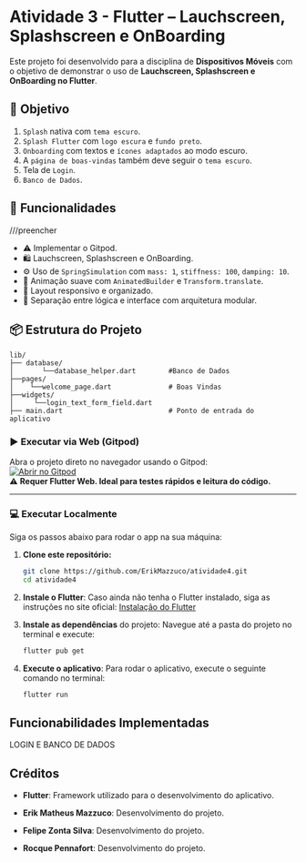 # Atividade 3 - Flutter – Lauchscreen, Splashscreen e OnBoarding

Este projeto foi desenvolvido para a disciplina de **Dispositivos Móveis** com o objetivo de demonstrar o uso de **Lauchscreen, Splashscreen e OnBoarding no Flutter**.

## 🎯 Objetivo 

1. `Splash` nativa com `tema escuro`.
2. `Splash Flutter` com `logo escura` e `fundo preto`.
3. `Onboarding` com textos e `ícones adaptados` ao modo escuro.
4. A `página de boas-vindas` também deve seguir o `tema escuro`.
5. Tela de `Login`.
6. `Banco de Dados`.

## 🧠 Funcionalidades

///preencher
- ⚠️ Implementar o Gitpod.
- 🛍️ Lauchscreen, Splashscreen e OnBoarding.
- ⚙️ Uso de `SpringSimulation` com `mass: 1`, `stiffness: 100`, `damping: 10`.
- 🔁 Animação suave com `AnimatedBuilder` e `Transform.translate`.
- 📱 Layout responsivo e organizado.
- 🧼 Separação entre lógica e interface com arquitetura modular.

## 📦 Estrutura do Projeto
```
lib/
├── database/
│       └──database_helper.dart        #Banco de Dados
├──pages/
│    └──welcome_page.dart              # Boas Vindas
├──widgets/
│     └──login_text_form_field.dart
├── main.dart                          # Ponto de entrada do aplicativo
```

### ▶️ Executar via Web (Gitpod)

Abra o projeto direto no navegador usando o Gitpod:  
[![Abrir no Gitpod](https://gitpod.io/button/open-in-gitpod.svg)](https://gitpod.io/#https://github.com/ErikMazzuco/atividade4)  
⚠️ **Requer Flutter Web. Ideal para testes rápidos e leitura do código.**

---

### 💻 Executar Localmente

Siga os passos abaixo para rodar o app na sua máquina:

1. **Clone este repositório:**
   ```bash
   git clone https://github.com/ErikMazzuco/atividade4.git
   cd atividade4
   ```

2. **Instale o Flutter**:
    Caso ainda não tenha o Flutter instalado, siga as instruções no site oficial: [Instalação do Flutter](https://flutter.dev/docs/get-started/install)

3. **Instale as dependências** do projeto:
    Navegue até a pasta do projeto no terminal e execute:
    ```bash
    flutter pub get
    ```

4. **Execute o aplicativo**:
    Para rodar o aplicativo, execute o seguinte comando no terminal:
    ```bash
    flutter run
    ```

## Funcionabilidades Implementadas

LOGIN E BANCO DE DADOS

## Créditos
- **Flutter**: Framework utilizado para o desenvolvimento do aplicativo.

- **Erik Matheus Mazzuco**: Desenvolvimento do projeto.
- **Felipe Zonta Silva**: Desenvolvimento do projeto.
- **Rocque Pennafort**: Desenvolvimento do projeto.
